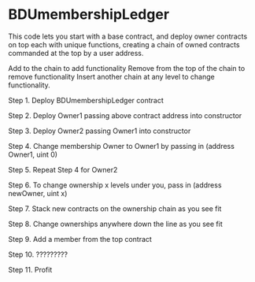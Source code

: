 # BDUmembershipLedger

This code lets you start with a base contract, and deploy owner contracts on top each with unique functions, creating a chain of owned contracts commanded at the top by a user address. 

Add to the chain to add functionality
Remove from the top of the chain to remove functionality
Insert another chain at any level to change functionality. 

Step 1. Deploy BDUmembershipLedger contract

Step 2. Deploy Owner1 passing above contract address into constructor

Step 3. Deploy Owner2 passing Owner1 into constructor

Step 4. Change membership Owner to Owner1 by passing in (address Owner1, uint 0)

Step 5. Repeat Step 4 for Owner2

Step 6. To change ownership x levels under you, pass in (address newOwner, uint x) 

Step 7. Stack new contracts on the ownership chain as you see fit 

Step 8. Change ownerships anywhere down the line as you see fit

Step 9. Add a member from the top contract

Step 10. ?????????  

Step 11. Profit
